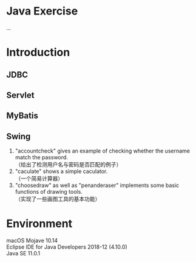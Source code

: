 # Java Exercise    
   ...  
  
# Introduction  
## JDBC  
## Servlet  
## MyBatis  
## Swing  
1. "accountcheck" gives an example of checking whether the username match the password.  
   （给出了检测用户名与密码是否匹配的例子）  
2. "caculate" shows a simple caculator.  
   （一个简易计算器） 
3. "choosedraw" as well as "penanderaser" implements some basic functions of drawing tools.  
   （实现了一些画图工具的基本功能） 

# Environment  
macOS Mojave 10.14  
Eclipse IDE for Java Developers 2018-12 (4.10.0)  
Java SE 11.0.1
